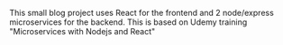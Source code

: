 This small blog project uses React for the frontend and 2 node/express microservices
for the backend.
This is based on Udemy training "Microservices with Nodejs and React"
 
